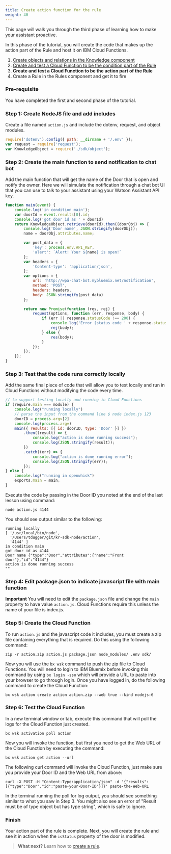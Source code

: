 ```yaml
---
title: Create action function for the rule
weight: 40
---
```

This page will walk you through the third phase of learning how to make your assistant proactive. 

In this phase of the tutorial, you will create the code that makes up the action part of the Rule and host it on IBM Cloud Functions.

1. [Create objects and relations in the Knowledge component]({{site.baseurl}}/knowledge/create-objects)
2. [Create and test a Cloud Function to be the condition part of the Rule]({{site.baseurl}}/knowledge/create-condition-function)
3. **Create and test a Cloud Function to be the action part of the Rule**
4. Create a Rule in the Rules component and get it to fire

### Pre-requisite
You have completed the first and second phase of the tutorial.

### Step 1: Create NodeJS file and add includes

Create a file named `action.js` and include the dotenv, request, and object modules.

```javascript
require('dotenv').config({ path: __dirname + '/.env' });
var request = require('request');
var KnowledgeObject = require('./sdk/object');
```

### Step 2:  Create the main function to send notification to chat bot

Add the main function that will get the name of the Door that is open and notify the owner.  Here we will simulate the notification through a chat bot UI that you can use to talk to your assistant using your Watson Assistant API key.

```javascript
function main(event) {
    console.log('in condition main');
    var doorId = event.results[0].id;
    console.log('got door id as ' + doorId)
    return KnowledgeObject.retrieve(doorId).then((doorObj) => {
        console.log('Door name', JSON.stringify(doorObj));
        name = doorObj.attributes.name;

        var post_data = {
            'key': process.env.API_KEY,
            'alert': `Alert! Your ${name} is open!`
        };
        var headers = {
            'Content-type': 'application/json',
        };
        var options = {
            url: 'http://wpa-chat-bot.mybluemix.net/notification',
            method: 'POST',
            headers: headers,
            body: JSON.stringify(post_data)
        };

        return new Promise(function (res, rej) {
            request(options, function (err, response, body) {
                if (err || response.statusCode !== 200) {
                    console.log('Error (status code ' + response.statusCode + ': ' + err + ' ' + body);
                    rej(body);
                } else {
                    res(body);
                }
            });
        });
    });
}
```
### Step 3: Test that the code runs correctly locally

Add the same final piece of code that will allow you to test locally and run in Cloud Functions without modifying the code every time.

```javascript
// to support testing locally and running in Cloud Functions
if (require.main === module) {
    console.log("running locally")
    // parse the input from the command line $ node index.js 123
    doorID = process.argv[2]
    console.log(process.argv)
    main({ results: [{ id: doorID, type: 'Door' }] })
        .then((result) => {
            console.log("action is done running success");
            console.log(JSON.stringify(result));
        })
        .catch((err) => {
            console.log("action is done running error");
            console.log(JSON.stringify(err));
        });
} else {
    console.log("running in openwhisk")
    exports.main = main;
}
```

Execute the code by passing in the Door ID you noted at the end of the last lesson using command: 

`node action.js 4144`

You should see output similar to the following:

```
running locally
[ '/usr/local/bin/node',
  '/Users/tdugger/git/kr-sdk-node/action',
  '4144' ]
in condition main
got door id as 4144
Door name {"type":"Door","attributes":{"name":"Front door"},"id":"4144"}
action is done running success
""
```

### Step 4: Edit package.json to indicate javascript file with main function

**Important** You will need to edit the `package.json` file and change the `main` property to have value `action.js`.  Cloud Functions require this unless the name of your file is index.js.

### Step 5: Create the Cloud Function

To run `action.js` and the javascript code it includes, you must create a zip file containing everything that is required. Do this using the following command:

`zip -r action.zip action.js package.json node_modules/ .env sdk/`

Now you will use the `bx wsk` command to push the zip file to Cloud Functions.  You will need to login to IBM Bluemix before invoking this command by using `bx login -sso` which will provide a URL to paste into your browser to go through login. Once you have logged in, do the following command to create the Cloud Function:

`bx wsk action create action action.zip --web true --kind nodejs:6`

### Step 6: Test the Cloud Function

In a new terminal window or tab, execute this command that will poll the logs for the Cloud Function just created.

`bx wsk activation poll action`

Now you will invoke the function, but first you need to get the Web URL of the Cloud Function by executing the command: 

`bx wsk action get action --url`

The following curl command will invoke the Cloud Function, just make sure you provide your Door ID and the Web URL from above: 

`curl -X POST -H "Content-Type:application/json" -d '{"results":[{"type":"Door","id":"paste-your-Door-ID"}]}' paste-the-Web-URL`

In the terminal running the poll for log output, you should see something similar to what you saw in Step 3.  You might also see an error of "Result must be of type object but has type string", which is safe to ignore.

### Finish

Your action part of the rule is complete. Next, you will create the rule and see it in action when the `isStatus` property of the door is modified.

> **What next?** Learn how to [create a rule]({{site.baseurl}}/knowledge/create-rule).
